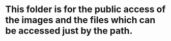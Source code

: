 # This folder is for the public access of the images and the files which can be accessed just by the  path. 
